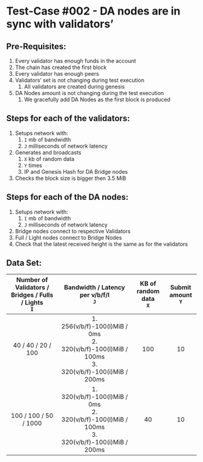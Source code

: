 # Test-Case #002 - DA nodes are in sync with validators’

## Pre-Requisites:

1. Every validator has enough funds in the account
2. The chain has created the first block
3. Every validator has enough peers
4. Validators’ set is not changing during test execution
   1. All validators are created during genesis
5. DA Nodes amount is not changing during the test execution
   1. We gracefully add DA Nodes as the first block is produced

## Steps for each of the validators:

1. Setups network with:
   1. `I` mb of bandwidth
   2. `J` milliseconds of network latency
2. Generates and broadcasts
   1. `X` kb of random data
   2. `Y` times
   3. IP and Genesis Hash for DA Bridge nodes
3. Checks the block size is bigger then 3.5 MiB

## Steps for each of the DA nodes:

1. Setups network with:
   1. `I` mb of bandwidth
   2. `J` milliseconds of network latency
2. Bridge nodes connect to respective Validators
3. Full / Light nodes connect to Bridge Nodes
4. Check that the latest received height is the same as for the validators

## Data Set:

| Number of Validators / Bridges / Fulls / Lights <br /> `I` |                                Bandwidth / Latency per v/b/f/l <br /> `J`                                | KB of random data <br /> `X` | Submit amount <br /> `Y` |
| :--------------------------------------------------------: | :------------------------------------------------------------------------------------------------------: | :--------------------------: | :----------------------: |
|                     40 / 40 / 20 / 100                     | 1. 256(v/b/f)-100(l)MiB / 0ms <br />2. 320(v/b/f)-100(l)MiB / 100ms<br />3. 320(v/b/f)-100(i)MiB / 200ms |             100              |            10            |
|                   100 / 100 / 50 / 1000                    | 1. 320(v/b/f)-100(l)MiB / 0ms<br />2. 320(v/b/f)-100(l)MiB / 100ms<br />3. 320(v/b/f)-100(i)MiB / 200ms  |              40              |            10            |

